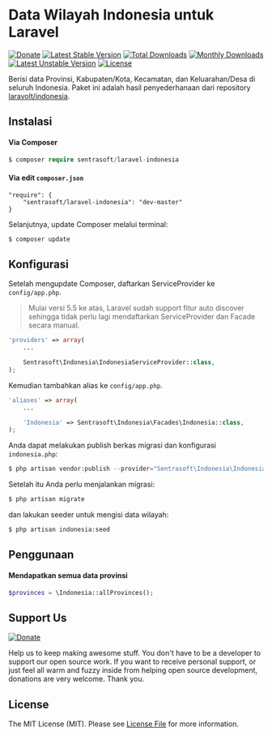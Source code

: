 # Data Wilayah Indonesia untuk Laravel

[![Donate](https://img.shields.io/badge/Donate-PayPal-green.svg)](https://www.paypal.com/cgi-bin/webscr?cmd=_s-xclick&hosted_button_id=NU3XK7VXYTYKY)
[![Latest Stable Version](https://poser.pugx.org/sentrasoft/laravel-indonesia/v/stable)](https://packagist.org/packages/sentrasoft/laravel-indonesia)
[![Total Downloads](https://poser.pugx.org/sentrasoft/laravel-indonesia/downloads)](https://packagist.org/packages/sentrasoft/laravel-indonesia)
[![Monthly Downloads](https://poser.pugx.org/sentrasoft/laravel-indonesia/d/monthly)](https://packagist.org/packages/sentrasoft/laravel-indonesia)
[![Latest Unstable Version](https://poser.pugx.org/sentrasoft/laravel-indonesia/v/unstable)](https://packagist.org/packages/sentrasoft/laravel-indonesia)
[![License](https://poser.pugx.org/sentrasoft/laravel-indonesia/license)](https://packagist.org/packages/sentrasoft/laravel-indonesia)

Berisi data Provinsi, Kabupaten/Kota, Kecamatan, dan Keluarahan/Desa di seluruh Indonesia. Paket ini adalah hasil penyederhanaan dari repository [laravolt/indonesia](https://github.com/laravolt/indonesia).

## Instalasi

#### Via Composer

``` php
$ composer require sentrasoft/laravel-indonesia
```

#### Via edit `composer.json`

	"require": {
		"sentrasoft/laravel-indonesia": "dev-master"
	}

Selanjutnya, update Composer melalui terminal:

``` bash
$ composer update
```

## Konfigurasi

Setelah mengupdate Composer, daftarkan ServiceProvider ke `config/app.php`.
> Mulai versi 5.5 ke atas, Laravel sudah support fitur auto discover sehingga tidak perlu lagi mendaftarkan ServiceProvider dan Facade secara manual.

```php
'providers' => array(
    ...

    Sentrasoft\Indonesia\IndonesiaServiceProvider::class,
);
```

Kemudian tambahkan alias ke `config/app.php`.

```php
'aliases' => array(
    ...

    'Indonesia' => Sentrasoft\Indonesia\Facades\Indonesia::class,
);
```

Anda dapat melakukan publish berkas migrasi dan konfigurasi `indonesia.php`:
``` php
$ php artisan vendor:publish --provider="Sentrasoft\Indonesia\IndonesiaServiceProvider"
```

Setelah itu Anda perlu menjalankan migrasi:
``` php
$ php artisan migrate
```

dan lakukan seeder untuk mengisi data wilayah:
``` php
$ php artisan indonesia:seed
```

## Penggunaan

#### Mendapatkan semua data provinsi
```php
$provinces = \Indonesia::allProvinces();
```

## Support Us
[![Donate](https://img.shields.io/badge/Donate-PayPal-green.svg)](https://www.paypal.com/cgi-bin/webscr?cmd=_s-xclick&hosted_button_id=NU3XK7VXYTYKY)

Help us to keep making awesome stuff. You don't have to be a developer to support our open source work. If you want to receive personal support, or just feel all warm and fuzzy inside from helping open source development, donations are very welcome. Thank you.

## License

The MIT License (MIT). Please see [License File](LICENSE.md) for more information.

